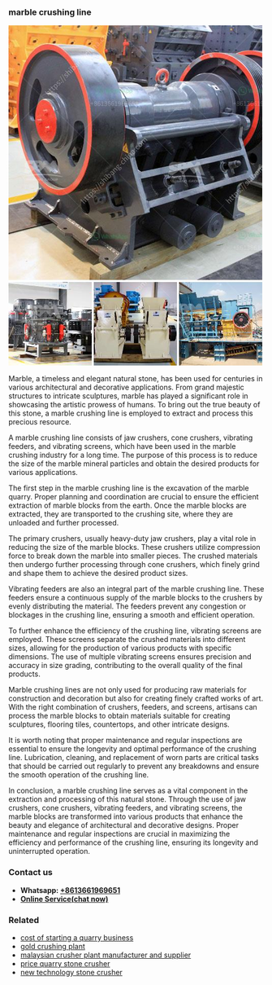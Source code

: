 <h3>marble crushing line</h3><img src='1708322696.jpg' alt=''><p>Marble, a timeless and elegant natural stone, has been used for centuries in various architectural and decorative applications. From grand majestic structures to intricate sculptures, marble has played a significant role in showcasing the artistic prowess of humans. To bring out the true beauty of this stone, a marble crushing line is employed to extract and process this precious resource.</p><p>A marble crushing line consists of jaw crushers, cone crushers, vibrating feeders, and vibrating screens, which have been used in the marble crushing industry for a long time. The purpose of this process is to reduce the size of the marble mineral particles and obtain the desired products for various applications.</p><p>The first step in the marble crushing line is the excavation of the marble quarry. Proper planning and coordination are crucial to ensure the efficient extraction of marble blocks from the earth. Once the marble blocks are extracted, they are transported to the crushing site, where they are unloaded and further processed.</p><p>The primary crushers, usually heavy-duty jaw crushers, play a vital role in reducing the size of the marble blocks. These crushers utilize compression force to break down the marble into smaller pieces. The crushed materials then undergo further processing through cone crushers, which finely grind and shape them to achieve the desired product sizes.</p><p>Vibrating feeders are also an integral part of the marble crushing line. These feeders ensure a continuous supply of the marble blocks to the crushers by evenly distributing the material. The feeders prevent any congestion or blockages in the crushing line, ensuring a smooth and efficient operation.</p><p>To further enhance the efficiency of the crushing line, vibrating screens are employed. These screens separate the crushed materials into different sizes, allowing for the production of various products with specific dimensions. The use of multiple vibrating screens ensures precision and accuracy in size grading, contributing to the overall quality of the final products.</p><p>Marble crushing lines are not only used for producing raw materials for construction and decoration but also for creating finely crafted works of art. With the right combination of crushers, feeders, and screens, artisans can process the marble blocks to obtain materials suitable for creating sculptures, flooring tiles, countertops, and other intricate designs.</p><p>It is worth noting that proper maintenance and regular inspections are essential to ensure the longevity and optimal performance of the crushing line. Lubrication, cleaning, and replacement of worn parts are critical tasks that should be carried out regularly to prevent any breakdowns and ensure the smooth operation of the crushing line.</p><p>In conclusion, a marble crushing line serves as a vital component in the extraction and processing of this natural stone. Through the use of jaw crushers, cone crushers, vibrating feeders, and vibrating screens, the marble blocks are transformed into various products that enhance the beauty and elegance of architectural and decorative designs. Proper maintenance and regular inspections are crucial in maximizing the efficiency and performance of the crushing line, ensuring its longevity and uninterrupted operation.</p><h3>Contact us</h3><ul><li><strong>Whatsapp:&nbsp;<a href="https://wa.me/8613661969651">+8613661969651</a></strong></li><li><a href="https://swt.shibang-china.com/?git&amp;zhl&amp;marble crushing line"><strong>Online Service(chat now)</strong></a></li></ul><h3>Related</h3><ul><li><a href='cost of starting a quarry business.md'>cost of starting a quarry business</a></li><li><a href='gold crushing plant.md'>gold crushing plant</a></li><li><a href='malaysian crusher plant manufacturer and supplier.md'>malaysian crusher plant manufacturer and supplier</a></li><li><a href='price quarry stone crusher.md'>price quarry stone crusher</a></li><li><a href='new technology stone crusher.md'>new technology stone crusher</a></li></ul>